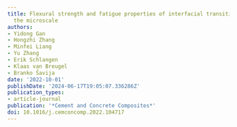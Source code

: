```yaml
---
title: Flexural strength and fatigue properties of interfacial transition zone at
  the microscale
authors:
- Yidong Gan
- Hongzhi Zhang
- Minfei Liang
- Yu Zhang
- Erik Schlangen
- Klaas van Breugel
- Branko Šavija
date: '2022-10-01'
publishDate: '2024-06-17T19:05:07.336286Z'
publication_types:
- article-journal
publication: '*Cement and Concrete Composites*'
doi: 10.1016/j.cemconcomp.2022.104717
---
```

